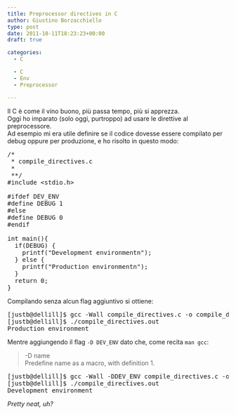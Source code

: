 ```yaml
---
title: Preprocessor directives in C
author: Giustino Borzacchiello
type: post
date: 2011-10-11T18:23:23+00:00
draft: true

categories:
  - C

  - C
  - Env
  - Preprocessor

---
```

Il C è come il vino buono, più passa tempo, più si apprezza.  
Oggi ho imparato (solo oggi, purtroppo) ad usare le direttive al preprocessore.  
Ad esempio mi era utile definire se il codice dovesse essere compilato per debug oppure per produzione, e ho risolto in questo modo:

<pre class="prettyprint">/*
 * compile_directives.c
 *
 **/
#include &lt;stdio.h>

#ifdef DEV_ENV
#define DEBUG 1
#else
#define DEBUG 0
#endif

int main(){
  if(DEBUG) {
    printf("Development environmentn");
  } else {
    printf("Production environmentn");
  }
  return 0;
}   
</pre>

Compilando senza alcun flag aggiuntivo si ottiene:

<pre class="prettyprint">[justb@dellill]$ gcc -Wall compile_directives.c -o compile_directives.out
[justb@dellill]$ ./compile_directives.out 
Production environment
</pre>

Mentre aggiungendo il flag `-D DEV_ENV` dato che, come recita `man gcc`:

> -D name  
> Predefine name as a macro, with definition 1. 

<pre class="prettyprint">[justb@dellill]$ gcc -Wall -DDEV_ENV compile_directives.c -o compile_directives.out
[justb@dellill]$ ./compile_directives.out 
Development environment
</pre>

_Pretty neat, uh?_